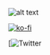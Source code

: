 ![alt text](https://raw.githubusercontent.com/crizzhd1/crizzhd1/main/KoFI%20BANNER.png)


[![ko-fi](https://ko-fi.com/img/githubbutton_sm.svg)](https://ko-fi.com/P5P3DQUDH)

[![Twitter](https://twitter.com/Crizzhd)
